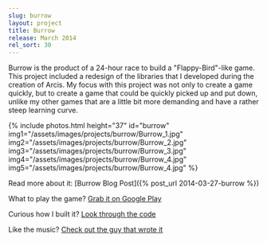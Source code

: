 ```yaml
---
slug: burrow
layout: project
title: Burrow
release: March 2014
rel_sort: 30
---
```


Burrow is the product of a 24-hour race to build a "Flappy-Bird"-like game. This project included a
redesign of the libraries that I developed during the creation of Arcis. My focus with this project
was not only to create a game quickly, but to create a game that could be quickly picked up and put
down, unlike my other games that are a little bit more demanding and have a rather steep learning curve.

{% include photos.html
  height="37" id="burrow"
  img1="/assets/images/projects/burrow/Burrow_1.jpg"
  img2="/assets/images/projects/burrow/Burrow_2.jpg"
  img3="/assets/images/projects/burrow/Burrow_3.jpg"
  img4="/assets/images/projects/burrow/Burrow_4.jpg"
  img5="/assets/images/projects/burrow/Burrow_4.jpg"
%}

Read more about it: [Burrow Blog Post]({% post_url 2014-03-27-burrow %})

What to play the game? [Grab it on Google Play](https://play.google.com/store/apps/details?id=com.petronicarts.burrow)

Curious how I built it? [Look through the code](https://github.com/Tornquist/Burrow)

Like the music? [Check out the guy that wrote it](http://michaelbetzmusic.com/)
